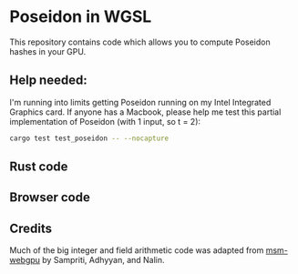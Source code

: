 # Poseidon in WGSL

This repository contains code which allows you to compute Poseidon hashes in
your GPU.

## Help needed:

I'm running into limits getting Poseidon running on my Intel Integrated
Graphics card. If anyone has a Macbook, please help me test this partial
implementation of Poseidon (with 1 input, so t = 2):

```bash
cargo test test_poseidon -- --nocapture
```

## Rust code

## Browser code

## Credits

Much of the big integer and field arithmetic code was adapted from
[msm-webgpu](https://github.com/sampritipanda/msm-webgpu) by Sampriti, Adhyyan,
and Nalin.
